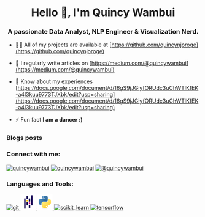 <h1 align="center">Hello 👋, I'm Quincy Wambui</h1>
<h3 align="center">A passionate Data Analyst, NLP Engineer & Visualization Nerd.</h3>

- 👨‍💻 All of my projects are available at [https://github.com/quincynjoroge](https://github.com/quincynjoroge)

- 📝 I regularly write articles on [https://medium.com/@quincywambui](https://medium.com/@quincywambui)

- 📄 Know about my experiences [https://docs.google.com/document/d/16gS9jJGiyfORUdc3uChWTlKfEK-a4l3kuu9773TJXbk/edit?usp=sharing](https://docs.google.com/document/d/16gS9jJGiyfORUdc3uChWTlKfEK-a4l3kuu9773TJXbk/edit?usp=sharing)

- ⚡ Fun fact **I am a dancer :)**

### Blogs posts
<!-- BLOG-POST-LIST:START -->
<!-- BLOG-POST-LIST:END -->

<h3 align="left">Connect with me:</h3>
<p align="left">
<a href="https://linkedin.com/in/quincywambui" target="blank"><img align="center" src="https://raw.githubusercontent.com/rahuldkjain/github-profile-readme-generator/master/src/images/icons/Social/linked-in-alt.svg" alt="quincywambui" height="30" width="40" /></a>
<a href="https://kaggle.com/quincywambui" target="blank"><img align="center" src="https://raw.githubusercontent.com/rahuldkjain/github-profile-readme-generator/master/src/images/icons/Social/kaggle.svg" alt="quincywambui" height="30" width="40" /></a>
<a href="https://medium.com/@quincywambui" target="blank"><img align="center" src="https://raw.githubusercontent.com/rahuldkjain/github-profile-readme-generator/master/src/images/icons/Social/medium.svg" alt="@quincywambui" height="30" width="40" /></a>
</p>

<h3 align="left">Languages and Tools:</h3>
<p align="left"> <a href="https://git-scm.com/" target="_blank" rel="noreferrer"> <img src="https://www.vectorlogo.zone/logos/git-scm/git-scm-icon.svg" alt="git" width="40" height="40"/> </a> <a href="https://pandas.pydata.org/" target="_blank" rel="noreferrer"> <img src="https://raw.githubusercontent.com/devicons/devicon/2ae2a900d2f041da66e950e4d48052658d850630/icons/pandas/pandas-original.svg" alt="pandas" width="40" height="40"/> </a> <a href="https://www.python.org" target="_blank" rel="noreferrer"> <img src="https://raw.githubusercontent.com/devicons/devicon/master/icons/python/python-original.svg" alt="python" width="40" height="40"/> </a> <a href="https://scikit-learn.org/" target="_blank" rel="noreferrer"> <img src="https://upload.wikimedia.org/wikipedia/commons/0/05/Scikit_learn_logo_small.svg" alt="scikit_learn" width="40" height="40"/> </a> <a href="https://www.tensorflow.org" target="_blank" rel="noreferrer"> <img src="https://www.vectorlogo.zone/logos/tensorflow/tensorflow-icon.svg" alt="tensorflow" width="40" height="40"/> </a> </p>

